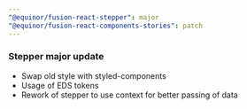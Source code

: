 ```yaml
---
"@equinor/fusion-react-stepper": major
"@equinor/fusion-react-components-stories": patch
---
```


### Stepper major update
- Swap old style with styled-components
- Usage of EDS tokens
- Rework of stepper to use context for better passing of data